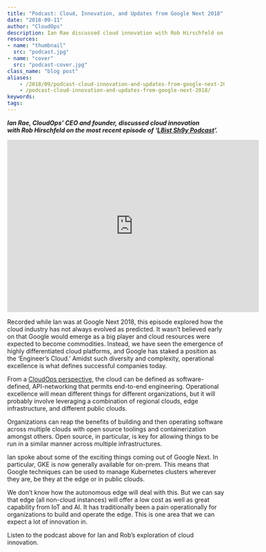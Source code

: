 ```yaml
---
title: "Podcast: Cloud, Innovation, and Updates from Google Next 2018"
date: "2018-09-11"
author: "CloudOps"
description: Ian Rae discussed cloud innovation with Rob Hirschfeld on the most recent episode of ‘L8ist Sh9y Podcast’.
resources:
- name: "thumbnail"
  src: "podcast.jpg"
- name: "cover"
  src: "podcast-cover.jpg"
class_name: "blog post"
aliases: 
    - /2018/09/podcast-cloud-innovation-and-updates-from-google-next-2018/
    - /podcast-cloud-innovation-and-updates-from-google-next-2018/
keywords:
tags:
---
```


<p><strong><i>Ian Rae, CloudOps’ CEO and founder,&nbsp;discussed&nbsp;cloud innovation with&nbsp;Rob Hirschfeld on the most recent episode of ‘<a href="https://soundcloud.com/user-410091210" target="_blank">L8ist Sh9y Podcast</a>’.</i></strong></p>

<p><iframe width="584" height="400" scrolling="no" frameborder="no" src="https://w.soundcloud.com/player/?visual=true&amp;url=https%3A%2F%2Fapi.soundcloud.com%2Ftracks%2F495072222&amp;show_artwork=true&amp;maxwidth=584&amp;maxheight=876&amp;dnt=1&amp;=&amp;utm_campaign=share&amp;utm_medium=email&amp;utm_source=soundcloud"></iframe></p>

<p>Recorded while Ian was at Google Next 2018, this episode explored how the cloud industry has not always evolved as predicted. It wasn’t believed early on that Google would emerge as a big player and cloud resources were expected to become commodities. Instead, we have seen the emergence of highly differentiated cloud platforms, and Google has staked a position as the ‘Engineer’s Cloud.’ Amidst such diversity and complexity, operational excellence is what defines successful companies today.</p>

<p>From a <a href="https://www.cloudops.com/2015/12/cloudops-manifesto/" target="_blank">CloudOps perspective</a>, the cloud can be defined as software-defined, API-networking that permits end-to-end engineering. Operational excellence will mean different things for different organizations, but it will probably involve leveraging a combination of regional clouds, edge infrastructure, and different public clouds.</p>

<p>Organizations can reap the benefits of building and then operating software across multiple clouds with open source toolings and containerization amongst others. Open source, in particular, is key for allowing things to be run in a similar manner across multiple infrastructures.</p>

<p>Ian spoke about some of the exciting things coming out of Google Next. In particular, GKE is now generally available for on-prem. This means that Google techniques can be used to manage Kubernetes clusters wherever they are, be they at the edge or in public clouds.</p>

<p>We don’t know how the autonomous edge will deal with this. But we can say that edge (all non-cloud instances) will offer a low cost as well as great capability from IoT and AI. It has traditionally been a pain operationally for organizations to build and operate the edge. This is one area that we can expect a lot of innovation in.</p>

<p>Listen to the podcast above for Ian and&nbsp;Rob’s exploration of cloud innovation.</p>